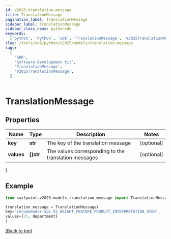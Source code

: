 ```yaml
---
id: v2025-translation-message
title: TranslationMessage
pagination_label: TranslationMessage
sidebar_label: TranslationMessage
sidebar_class_name: pythonsdk
keywords:
  ['python', 'Python', 'sdk', 'TranslationMessage', 'V2025TranslationMessage']
slug: /tools/sdk/python/v2025/models/translation-message
tags:
  [
    'SDK',
    'Software Development Kit',
    'TranslationMessage',
    'V2025TranslationMessage',
  ]
---
```


# TranslationMessage

## Properties

| Name | Type | Description | Notes |
| --- | --- | --- | --- |
| **key** | **str** | The key of the translation message | [optional] |
| **values** | **[]str** | The values corresponding to the translation messages | [optional] |

}

## Example

```python
from sailpoint.v2025.models.translation_message import TranslationMessage

translation_message = TranslationMessage(
key='recommender-api.V2_WEIGHT_FEATURE_PRODUCT_INTERPRETATION_HIGH',
values=[75, department]
)

```

[[Back to top]](#)
